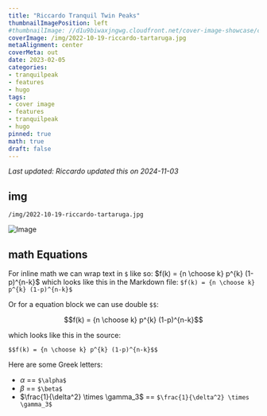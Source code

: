 ```yaml
---
title: "Riccardo Tranquil Twin Peaks"
thumbnailImagePosition: left
#thumbnailImage: //d1u9biwaxjngwg.cloudfront.net/cover-image-showcase/city-750.jpg
coverImage: /img/2022-10-19-riccardo-tartaruga.jpg
metaAlignment: center
coverMeta: out
date: 2023-02-05
categories:
- tranquilpeak
- features
- hugo
tags:
- cover image
- features
- tranquilpeak
- hugo
pinned: true
math: true
draft: false
---
```


*Last updated: Riccardo updated this on 2024-11-03*

## img

`/img/2022-10-19-riccardo-tartaruga.jpg`

![Image](/img/2022-10-19-riccardo-tartaruga.jpg)


## math Equations

For inline math we can wrap text in `$` like so: $f(k) = {n \choose k} p^{k} (1-p)^{n-k}$ which looks like this in the Markdown file: `$f(k) = {n \choose k} p^{k} (1-p)^{n-k}$`

Or for a equation block we can use double `$$`:

$$f(k) = {n \choose k} p^{k} (1-p)^{n-k}$$

which looks like this in the source:

`$$f(k) = {n \choose k} p^{k} (1-p)^{n-k}$$`

Here are some Greek letters:

- $\alpha$ == `$\alpha$`
- $\beta$ == `$\beta$`
- $\frac{1}{\delta^2} \times \gamma_3$ == `$\frac{1}{\delta^2} \times \gamma_3$`

